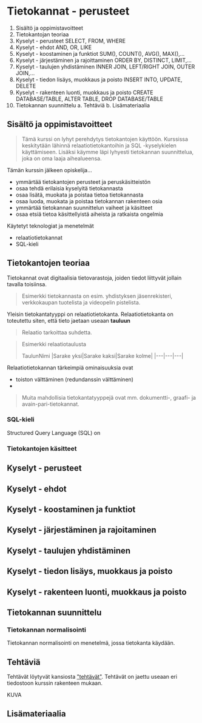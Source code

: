 # Tietokannat - perusteet
1. Sisältö ja oppimistavoitteet
2. Tietokantojan teoriaa
3. Kyselyt - perusteet
   SELECT, FROM, WHERE
4. Kyselyt - ehdot
   AND, OR, LIKE
5. Kyselyt - koostaminen ja funktiot
   SUM(), COUNT(), AVG(), MAX(),... 
6. Kyselyt - järjestäminen ja rajoittaminen
   ORDER BY, DISTINCT, LIMIT,...
7. Kyselyt - taulujen yhdistäminen
   INNER JOIN, LEFT/RIGHT JOIN, OUTER JOIN,...
8. Kyselyt - tiedon lisäys, muokkaus ja poisto
   INSERT INTO, UPDATE, DELETE
9. Kyselyt - rakenteen luonti, muokkaus ja poisto
    CREATE DATABASE/TABLE, ALTER TABLE, DROP DATABASE/TABLE
10. Tietokannan suunnittelu
a. Tehtäviä
b. Lisämateriaalia

## Sisältö ja oppimistavoitteet

>Tämä kurssi on lyhyt perehdytys tietokantojen käyttöön. Kurssissa keskitytään lähinnä relaatiotietokantoihin ja SQL -kyselykielen käyttämiseen.
>Lisäksi käymme läpi lyhyesti tietokannan suunnittelua, joka on oma laaja aihealueensa. 

Tämän kurssin jälkeen opiskelija...
- ymmärtää tietokantojen perusteet ja peruskäsitteistön
- osaa tehdä erilaisia kyselyitä tietokannasta
- osaa lisätä, muokata ja poistaa tietoa tietokannasta
- osaa luoda, muokata ja poistaa tietokannan rakenteen osia
- ymmärtää tietokannan suunnittelun vaiheet ja käsitteet
- osaa etsiä tietoa käsittellyistä aiheista ja ratkaista ongelmia

Käytetyt teknologiat ja menetelmät
- relaatiotietokannat
- SQL-kieli

## Tietokantojen teoriaa

Tietokannat ovat digitaalisia tietovarastoja, joiden tiedot liittyvät jollain tavalla toisiinsa. 

> Esimerkki tietokannasta on esim. yhdistyksen jäsenrekisteri, verkkokaupan tuotelista ja videopelin pistelista.

Yleisin tietokantatyyppi on relaatiotietokanta. 
Relaatiotietokanta on toteutettu siten, että tieto jaetaan useaan **tauluun**

> Relaatio tarkoittaa suhdetta.

>Esimerkki relaatiotaulusta
>
>TaulunNimi
>|Sarake yksi|Sarake kaksi|Sarake kolme|
>|---|---|---|
>

Relaatiotietokannan tärkeimpiä ominaisuuksia ovat
- toiston välttäminen (redundanssin välttäminen)
- 

> Muita mahdollisia tietokantatyyppejä ovat mm. dokumentti-, graafi- ja avain-pari-tietokannat.

### SQL-kieli

Structured Query Language (SQL) on 

### Tietokantojen käsitteet

## Kyselyt - perusteet

## Kyselyt - ehdot

## Kyselyt - koostaminen ja funktiot

## Kyselyt - järjestäminen ja rajoitaminen

## Kyselyt - taulujen yhdistäminen

## Kyselyt - tiedon lisäys, muokkaus ja poisto

## Kyselyt - rakenteen luonti, muokkaus ja poisto

## Tietokannan suunnittelu

### Tietokannan normalisointi

Tietokannan normalisointi on menetelmä, jossa tietokanta käydään.

## Tehtäviä

Tehtävät löytyvät kansiosta ["tehtävät"](tehtävät/).
Tehtävät on jaettu useaan eri tiedostoon kurssin rakenteen mukaan.

KUVA

## Lisämateriaalia
